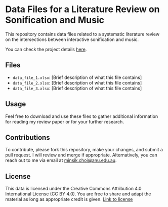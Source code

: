 # Data Files for a Literature Review on Sonification and Music

This repository contains data files related to a systematic literature review on the intersections between interactive sonification and music. 

You can check the project details [here](https://yorkcla.github.io/projects/1_project/).

## Files
- `data_file_1.xlsx`: [Brief description of what this file contains]
- `data_file_2.xlsx`: [Brief description of what this file contains]
- `data_file_3.xlsx`: [Brief description of what this file contains]

## Usage
Feel free to download and use these files to gather additional information for reading my review paper or for your further research.

## Contributions
To contribute, please fork this repository, make your changes, and submit a pull request. I will review and merge if appropriate. Alternatively, you can reach out to me via email at [minsik.choi@anu.edu.au](mailto:minsik.choi@anu.edu.au).

## License
This data is licensed under the Creative Commons Attribution 4.0 International License (CC BY 4.0). You are free to share and adapt the material as long as appropriate credit is given. [Link to license](https://creativecommons.org/licenses/by/4.0/)
